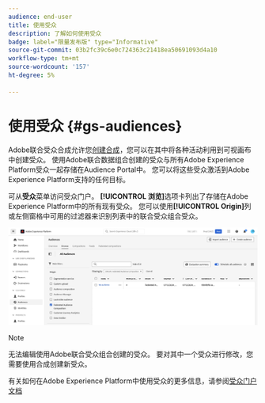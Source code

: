 ```yaml
---
audience: end-user
title: 使用受众
description: 了解如何使用受众
badge: label="限量发布版" type="Informative"
source-git-commit: 03b2fc39c6e0c724363c21418ea50691093d4a10
workflow-type: tm+mt
source-wordcount: '157'
ht-degree: 5%

---
```


# 使用受众 {#gs-audiences}

Adobe联合受众合成允许您[创建合成](../compositions/gs-compositions.md)，您可以在其中将各种活动利用到可视画布中创建受众。 使用Adobe联合数据组合创建的受众与所有Adobe Experience Platform受众一起存储在Audience Portal中。 您可以将这些受众激活到Adobe Experience Platform支持的任何目标。

可从&#x200B;**受众**&#x200B;菜单访问受众门户。 **[!UICONTROL 浏览]**&#x200B;选项卡列出了存储在Adobe Experience Platform中的所有现有受众。 您可以使用&#x200B;**[!UICONTROL Origin]**&#x200B;列或左侧窗格中可用的过滤器来识别列表中的联合受众组合受众。

![](assets/audiences-list.png)

>[!NOTE]
>
>无法编辑使用Adobe联合受众组合创建的受众。 要对其中一个受众进行修改，您需要使用合成创建新受众。

有关如何在Adobe Experience Platform中使用受众的更多信息，请参阅[受众门户文档](https://experienceleague.adobe.com/en/docs/experience-platform/segmentation/ui/audience-portal)
